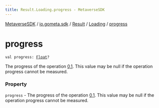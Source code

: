 ```yaml
---
title: Result.Loading.progress - MetaverseSDK
---
```


[MetaverseSDK](../../../index.html) / [io.gometa.sdk](../../index.html) / [Result](../index.html) / [Loading](index.html) / [progress](./progress.html)

# progress

`val progress: `[`Float`](https://kotlinlang.org/api/latest/jvm/stdlib/kotlin/-float/index.html)`?`

The progress of the operation [0,1](#). This value may be null if the
operation progress cannot be measured.

### Property

`progress` - The progress of the operation [0,1](#). This value may be null if the
operation progress cannot be measured.